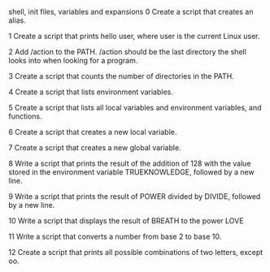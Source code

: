 shell, init files, variables and expansions
0 Create a script that creates an alias.

1 Create a script that prints hello user, where user is the current Linux user.

2 Add /action to the PATH. /action should be the last directory the shell looks into when looking for a program.

3 Create a script that counts the number of directories in the PATH.

4 Create a script that lists environment variables.

5 Create a script that lists all local variables and environment variables, and functions.

6 Create a script that creates a new local variable.

7 Create a script that creates a new global variable.

8 Write a script that prints the result of the addition of 128 with the value stored in the environment variable TRUEKNOWLEDGE, followed by a new line.

9 Write a script that prints the result of POWER divided by DIVIDE, followed by a new line.

10 Write a script that displays the result of BREATH to the power LOVE

11 Write a script that converts a number from base 2 to base 10.

12 Create a script that prints all possible combinations of two letters, except oo.

